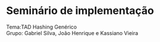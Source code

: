 # Seminário de implementação 

<p>Tema:TAD Hashing Genérico</br>
Grupo: Gabriel Silva, João Henrique e Kassiano Vieira
</p>
